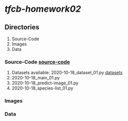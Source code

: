 # *tfcb-homework02*
## Directories
1. Source-Code
2. Images
3. Data
### Source-Code [source-code](../main/source-code)
1. Datasets available:
   2020-10-18_dataset_01.py [datasets](../main/source-code/2020-10-18_dataset_01.py)
2. 2020-10-18_main_01.py
3. 2020-10-18_predict-image_01.py
4. 2020-10-18_species-list_01.py
### Images
### Data

